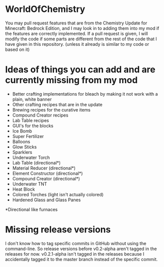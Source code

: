 # WorldOfChemistry
You may pull request features that are from the Chemistry Update for Minecraft: Bedrock Edition, and I may look in to adding them into my mod if the features are correctly implemented. If a pull request is given, I will modify the code if some parts are different from the rest of the code that I have given in this repository. (unless it already is similar to my code or based on it)

# Ideas of things you can add and are currently missing from my mod
* Better crafting implementations for bleach by making it not work with a plain, white banner
* Other crafting recipes that are in the update
* Brewing recipes for the curative items
* Compound Creator recipes
* Lab Table recipes
* GUI's for the blocks
* Ice Bomb
* Super Fertilizer
* Balloons
* Glow Sticks
* Sparklers
* Underwater Torch
* Lab Table (directional*)
* Material Reducer (directional*)
* Element Constructor (directional*)
* Compound Creator (directional*)
* Underwater TNT
* Heat Block
* Colored Torches (light isn't actually colored)
* Hardened Glass and Glass Panes

\*Directional like furnaces

# Missing release versions
I don't know how to tag specific commits in GitHub without using the command-line. So release versions before v0.2-alpha aren't tagged in the releases for now. v0.2.1-alpha isn't tagged in the releases because I accidentally tagged it to the master branch instead of the specific commit.
